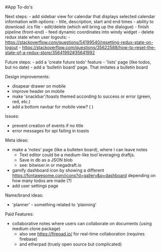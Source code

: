 #App To-do's

Next steps:
    - add sidebar view for calendar that displays selected calendar information with options:
      - title, description, start and end times
      - ability to download .ics file
      - edit/delete (which will bring up the dialogue)
    - finish pipeline (front-end)
    - feed dynamic coordinates into windy widget
    - delete redux state when user logouts: 
      - https://stackoverflow.com/questions/54199540/resetting-redux-state-on-logout
      - https://stackoverflow.com/questions/35622588/how-to-reset-the-state-of-a-redux-store/35641992#35641992

Future steps:
    - add a 'create future todo' feature
    - 'lists' page (like todos, but no date)
    - add a 'bulletin board' page. That imitates a bulletin board

Design improvements: 
  - disapear drawer on mobile
  - improve header on mobile
  - make 'snackbar'/toasts themed according to success or error (green, red, etc.)
  - add a bottom navbar for mobile view? ( <BottomNavigation />)

Issues:
  - prevent creation of events if no title
  - error messages for api failing in toasts

Meta ideas:
  - make a 'notes' page (like a bulleten board), where I can leave notes
    - Text editor could be a medium-like tool leveraging draftjs.
    - Save in db as a JSON blob
    - see: bitwiser.in or megadraft.io
  - gamify dashboard icon by showing a different https://fontawesome.com/icons?d=gallery&q=dashboard depending on how many todos are made (?)
  - add user settings page

Name/brand ideas:
  - 'planner' - something related to 'planning'

Paid Features:
  - collaborative notes where users can collaborate on documents (using medium clone package) 
    - also see https://firepad.io/ for real-time collaboration (requires firebase)
    - and etherpad (truely open source but complicated)